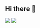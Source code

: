 ## Hi there 👋

<img src="https://img.shields.io/badge/Typescript-3178C6?style=flat-squar&logo=typescript&logoColor=White"/>
<img src="https://img.shields.io/badge/java-%23007396.svg?&style=for-the-badge&logo=java&logoColor=white" />


<!--
**git-jungmin/git-jungmin** is a ✨ _special_ ✨ repository because its `README.md` (this file) appears on your GitHub profile.

Here are some ideas to get you started:

- 🔭 I’m currently working on ...
- 🌱 I’m currently learning ...
- 👯 I’m looking to collaborate on ...
- 🤔 I’m looking for help with ...
- 💬 Ask me about ...
- 📫 How to reach me: ...
- 😄 Pronouns: ...
- ⚡ Fun fact: ...
-->
